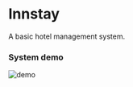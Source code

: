 # Innstay
A basic hotel management system.

### System demo
![demo](https://www.youtube.com/watch?v=lblWp70SiKQ)
